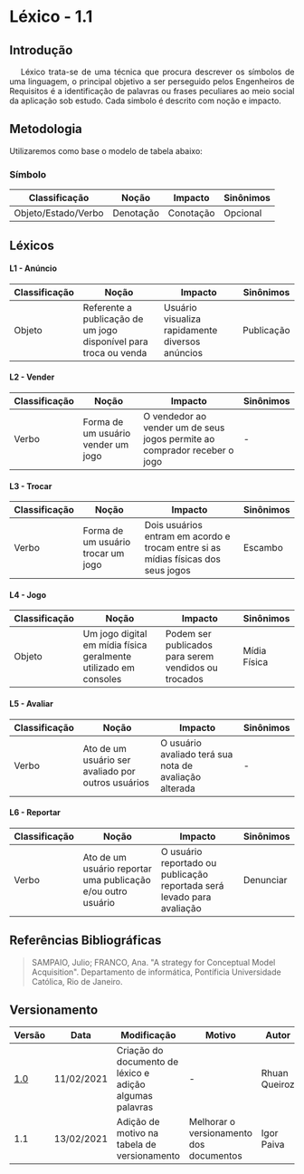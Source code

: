 # Léxico - 1.1

## Introdução

<p style="text-indent: 20px; text-align: justify">
Léxico trata-se de uma técnica que procura descrever os símbolos de uma linguagem, o
principal objetivo a ser perseguido pelos Engenheiros de Requisitos é a identificação de palavras ou
frases peculiares ao meio social da aplicação sob estudo. Cada simbolo é descrito com noção e
impacto.
</p>

## Metodologia

Utilizaremos como base o modelo de tabela abaixo:

### **Símbolo**

| Classificação       | Noção     | Impacto   | Sinônimos |
| ------------------- | --------- | --------- | --------- |
| Objeto/Estado/Verbo | Denotação | Conotação | Opcional  |

## Léxicos

#### L1 - **Anúncio**

| Classificação | Noção                                                            | Impacto                                         | Sinônimos  |
| ------------- | ---------------------------------------------------------------- | ----------------------------------------------- | ---------- |
| Objeto        | Referente a publicação de um jogo disponível para troca ou venda | Usuário visualiza rapidamente diversos anúncios | Publicação |

#### L2 - **Vender**

| Classificação | Noção                              | Impacto                                                                   | Sinônimos |
| ------------- | ---------------------------------- | ------------------------------------------------------------------------- | --------- |
| Verbo         | Forma de um usuário vender um jogo | O vendedor ao vender um de seus jogos permite ao comprador receber o jogo | -         |

#### L3 - **Trocar**

| Classificação | Noção                              | Impacto                                                                           | Sinônimos |
| ------------- | ---------------------------------- | --------------------------------------------------------------------------------- | --------- |
| Verbo         | Forma de um usuário trocar um jogo | Dois usuários entram em acordo e trocam entre si as mídias físicas dos seus jogos | Escambo   |

#### L4 - **Jogo**

| Classificação | Noção                                                            | Impacto                                              | Sinônimos    |
| ------------- | ---------------------------------------------------------------- | ---------------------------------------------------- | ------------ |
| Objeto        | Um jogo digital em mídia física geralmente utilizado em consoles | Podem ser publicados para serem vendidos ou trocados | Mídia Física |

#### L5 - **Avaliar**

| Classificação | Noção                                              | Impacto                                                | Sinônimos |
| ------------- | -------------------------------------------------- | ------------------------------------------------------ | --------- |
| Verbo         | Ato de um usuário ser avaliado por outros usuários | O usuário avaliado terá sua nota de avaliação alterada | -         |

#### L6 - **Reportar**

| Classificação | Noção                                                        | Impacto                                                                | Sinônimos |
| ------------- | ------------------------------------------------------------ | ---------------------------------------------------------------------- | --------- |
| Verbo         | Ato de um usuário reportar uma publicação e/ou outro usuário | O usuário reportado ou publicação reportada será levado para avaliação | Denunciar |

## Referências Bibliográficas

> SAMPAIO, Julio; FRANCO, Ana. "A strategy for Conceptual Model Acquisition". Departamento de informática, Pontíficia Universidade Católica, Rio de Janeiro.

## Versionamento

| Versão | Data       | Modificação                    | Motivo | Autor         |
| ------ | ---------- | -------------------------------| ------ | ------------- |
| [1.0](../1.0) | 11/02/2021 | Criação do documento de léxico e adição algumas palavras | - | Rhuan Queiroz |
| 1.1    | 13/02/2021 | Adição de motivo na tabela de versionamento | Melhorar o versionamento dos documentos | Igor Paiva |
